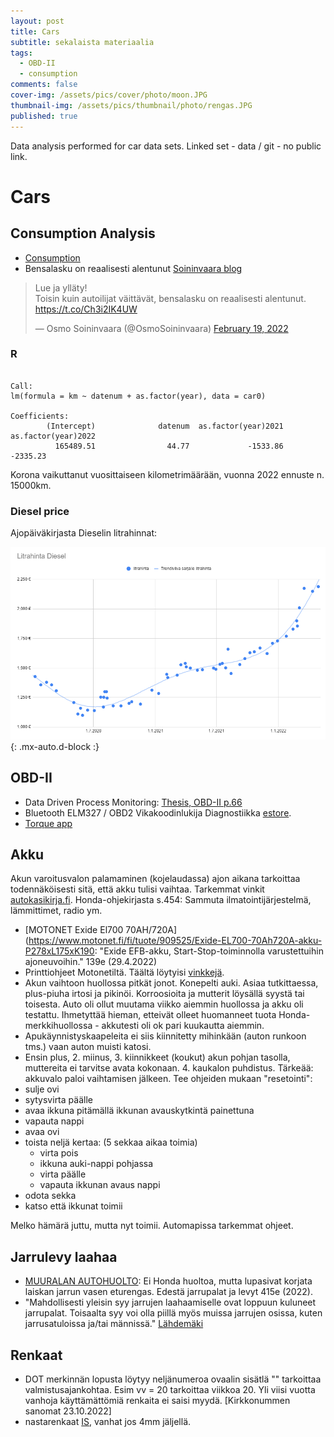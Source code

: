 ```yaml
---
layout: post
title: Cars
subtitle: sekalaista materiaalia
tags:
  - OBD-II
  - consumption
comments: false
cover-img: /assets/pics/cover/photo/moon.JPG
thumbnail-img: /assets/pics/thumbnail/photo/rengas.JPG
published: true
---
```


Data analysis performed for car data sets. Linked set - data / git - no public link.

# Cars

## Consumption Analysis

- [Consumption](https://docs.google.com/spreadsheets/d/1994AzBlGGVRUbySk74nuik0_Bfa9Kd8M4uwf7I-C1QA/edit?usp=sharing)
- Bensalasku on reaalisesti alentunut [Soininvaara blog](https://www.soininvaara.fi/2022/02/19/bensalasku-on-reaalisesti-alentunut/)

<blockquote class="twitter-tweet"><p lang="fi" dir="ltr">Lue ja ylläty! <br>Toisin kuin autoilijat väittävät, bensalasku on reaalisesti alentunut. <a href="https://t.co/Ch3i2IK4UW">https://t.co/Ch3i2IK4UW</a></p>&mdash; Osmo Soininvaara (@OsmoSoininvaara) <a href="https://twitter.com/OsmoSoininvaara/status/1495075030295887882?ref_src=twsrc%5Etfw">February 19, 2022</a></blockquote> <script async src="https://platform.twitter.com/widgets.js" charset="utf-8"></script>

### R

~~~

Call:
lm(formula = km ~ datenum + as.factor(year), data = car0)

Coefficients:
        (Intercept)              datenum  as.factor(year)2021  as.factor(year)2022  
          165489.51                44.77             -1533.86             -2335.23  

~~~

Korona vaikuttanut vuosittaiseen kilometrimäärään, vuonna 2022 ennuste n. 15000km.


### Diesel price

Ajopäiväkirjasta Dieselin litrahinnat:

![001](/assets/pics/page/car/litrahinta220501.png){: .mx-auto.d-block :}


## OBD-II

- Data Driven Process Monitoring: [Thesis, OBD-II p.66](https://aaltodoc.aalto.fi/bitstream/handle/123456789/15255/isbn9789526061122.pdf?sequence=1&isAllowed=y)
- Bluetooth ELM327 / OBD2 Vikakoodinlukija Diagnostiikka [estore](https://estore.nu/fi/virhekoodinlukijat/98-bluetooth-elm327-obd2-vikakoodinlukija-diagnostiikka.html). 
- [Torque app](https://play.google.com/store/apps/details?id=org.prowl.torque&hl=fi&gl=US)

## Akku

Akun varoitusvalon palamaminen (kojelaudassa) ajon aikana tarkoittaa todennäköisesti sitä, että akku tulisi vaihtaa. Tarkemmat vinkit [autokasikirja.fi](https://autokasikirja.fi/akkuvalo/). Honda-ohjekirjasta s.454: Sammuta ilmatointijärjestelmä, lämmittimet, radio ym.

- [MOTONET Exide El700 70AH/720A](https://www.motonet.fi/fi/tuote/909525/Exide-EL700-70Ah720A-akku-P278xL175xK190: "Exide EFB-akku, Start-Stop-toiminnolla varustettuihin ajoneuvoihin." 139e (29.4.2022)
- Printtiohjeet Motonetiltä. Täältä löytyisi [vinkkejä](https://www.nettiauto.com/artikkeli/akun_vaihto_ja_sen_sielunelamaa).
- Akun vaihtoon huollossa pitkät jonot. Konepelti auki. Asiaa tutkittaessa, plus-piuha irtosi ja pikinöi. Korroosioita ja mutterit löysällä syystä tai toisesta. Auto oli ollut muutama viikko aiemmin huollossa ja akku oli testattu. Ihmetyttää hieman, etteivät olleet huomanneet tuota Honda-merkkihuollossa - akkutesti oli ok pari kuukautta aiemmin.
- Apukäynnistyskaapeleita ei siis kiinnitetty mihinkään (auton runkoon tms.) vaan auton muisti katosi.
- Ensin plus, 2. miinus, 3. kiinnikkeet (koukut) akun pohjan tasolla, muttereita ei tarvitse avata kokonaan. 4. kaukalon puhdistus. Tärkeää: akkuvalo paloi vaihtamisen jälkeen. Tee ohjeiden mukaan "resetointi":
- sulje ovi
- sytysvirta päälle
- avaa ikkuna pitämällä ikkunan avauskytkintä painettuna
- vapauta nappi
- avaa ovi
- toista neljä kertaa: (5 sekkaa aikaa toimia)
  - virta pois
  - ikkuna auki-nappi pohjassa
  - virta päälle
  - vapauta ikkunan avaus nappi
- odota sekka
- katso että ikkunat toimii

Melko hämärä juttu, mutta nyt toimii. Automapissa tarkemmat ohjeet.

## Jarrulevy laahaa

- [MUURALAN AUTOHUOLTO](https://muuralanautohuolto.fi/): Ei Honda huoltoa, mutta lupasivat korjata laiskan jarrun vasen eturengas. Edestä jarrupalat ja levyt 415e (2022).
- "Mahdollisesti yleisin syy jarrujen laahaamiselle ovat loppuun kuluneet jarrupalat. Toisaalta syy voi olla piillä myös muissa jarrujen osissa, kuten jarrusatuloissa ja/tai männissä." [Lähdemäki](https://autoliikelahdemaki.fi/yhteys/)

## Renkaat

- DOT merkinnän lopusta löytyy neljänumeroa ovaalin sisätlä "<vv><yy>" tarkoittaa valmistusajankohtaa. Esim vv = 20 tarkoittaa viikkoa 20. Yli viisi vuotta vanhoja käyttämättömiä renkaita ei saisi myydä. [Kirkkonummen sanomat 23.10.2022]
- nastarenkaat [IS](https://www.is.fi/autot/art-2000009156301.html), vanhat jos 4mm jäljellä.